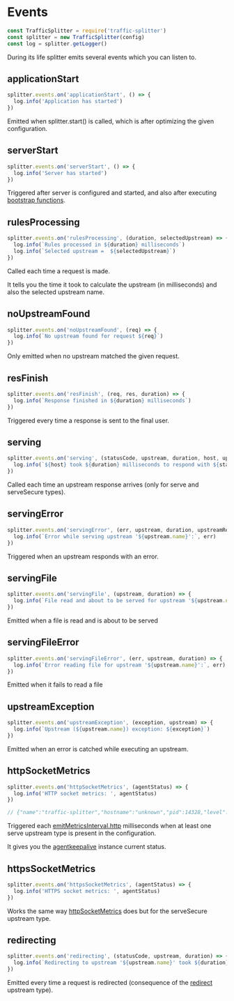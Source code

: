 # Events

```javascript
const TrafficSplitter = require('traffic-splitter')
const splitter = new TrafficSplitter(config)
const log = splitter.getLogger()
```

During its life splitter emits several events which you can listen to.


## applicationStart

```javascript
splitter.events.on('applicationStart', () => {
  log.info('Application has started')
})
```

Emitted when splitter.start() is called, which is after optimizing the given configuration.

## serverStart

```javascript
splitter.events.on('serverStart', () => {
  log.info('Server has started')
})
```

Triggered after server is configured and started, and also after executing [bootstrap functions](#bootstrap).

## rulesProcessing

```javascript
splitter.events.on('rulesProcessing', (duration, selectedUpstream) => {
  log.info(`Rules processed in ${duration} milliseconds`)
  log.info(`Selected upstream =  ${selectedUpstream}`)
})
```

Called each time a request is made.

It tells you the time it took to calculate the upstream (in milliseconds) and also the selected upstream name.

## noUpstreamFound

```javascript
splitter.events.on('noUpstreamFound', (req) => {
  log.info(`No upstream found for request ${req}`)
})
```

Only emitted when no upstream matched the given request.

## resFinish

```javascript
splitter.events.on('resFinish', (req, res, duration) => {
  log.info(`Response finished in ${duration} milliseconds`)
})
```

Triggered every time a response is sent to the final user.

## serving

```javascript
splitter.events.on('serving', (statusCode, upstream, duration, host, upstreamReq, upstreamRes) => {
  log.info(`${host} took ${duration} milliseconds to respond with ${statusCode} HTTP code`)
})
```

Called each time an upstream response arrives (only for serve and serveSecure types).

## servingError

```javascript
splitter.events.on('servingError', (err, upstream, duration, upstreamReq) => {
  log.info(`Error while serving upstream '${upstream.name}':`, err)
})
```

Triggered when an upstream responds with an error.

## servingFile

```javascript
splitter.events.on('servingFile', (upstream, duration) => {
  log.info(`File read and about to be served for upstream '${upstream.name}'`)
})
```

Emitted when a file is read and is about to be served

## servingFileError

```javascript
splitter.events.on('servingFileError', (err, upstream, duration) => {
  log.info(`Error reading file for upstream '${upstream.name}':`, err)
})
```

Emitted when it fails to read a file

## upstreamException

```javascript
splitter.events.on('upstreamException', (exception, upstream) => {
  log.info(`Upstream (${upstream.name}) exception: ${exception}`)
})
```

Emitted when an error is catched while executing an upstream.

## httpSocketMetrics

```javascript
splitter.events.on('httpSocketMetrics', (agentStatus) => {
  log.info('HTTP socket metrics: ', agentStatus)
})

// {"name":"traffic-splitter","hostname":"unknown","pid":14328,"level":30,"msg":"HTTP socket metrics:  { createSocketCount: 0,\n  createSocketErrorCount: 0,\n  closeSocketCount: 0,\n  errorSocketCount: 0,\n  timeoutSocketCount: 0,\n  requestCount: 0,\n  freeSockets: {},\n  sockets: {},\n  requests: {} }","time":"2017-06-03T19:50:33.799Z","v":0}
```

Triggered each [emitMetricsInterval.http](#api) milliseconds when at least one serve upstream type is present in the configuration.

It gives you the [agentkeepalive](https://www.npmjs.com/package/agentkeepalive) instance current status.

## httpsSocketMetrics

```javascript
splitter.events.on('httpsSocketMetrics', (agentStatus) => {
  log.info('HTTPS socket metrics: ', agentStatus)
})
```

Works the same way [httpSocketMetrics](#httpsocketmetrics) does but for the serveSecure upstream type.

## redirecting

```javascript
splitter.events.on('redirecting', (statusCode, upstream, duration) => {
  log.info(`Redirecting to upstream '${upstream.name}' took ${duration} milliseconds with the HTTP code ${statusCode}`)
})
```

Emitted every time a request is redirected (consequence of the [redirect](#redirect) upstream type).
